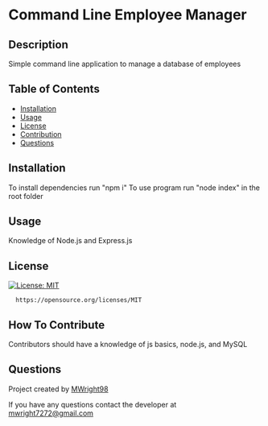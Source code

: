 # Command Line Employee Manager

  ## Description
  Simple command line application to manage a database of employees

  ## Table of Contents
  - [Installation](#installation)
  - [Usage](#usage)
  - [License](#license)
  - [Contribution](#how-to-contribute)
  - [Questions](#questions)

  ## Installation
  To install dependencies run "npm i"
  To use program run "node index" in the root folder

  ## Usage
  Knowledge of Node.js and Express.js
  

  ## License
  [![License: MIT](https://img.shields.io/badge/License-MIT-yellow.svg)](https://opensource.org/licenses/MIT)
      
      https://opensource.org/licenses/MIT

  ## How To Contribute
  Contributors should have a knowledge of js basics, node.js, and MySQL

  ## Questions
  Project created by [MWright98](https://github.com/MWright98)

  
  If you have any questions contact the developer at mwright7272@gmail.com
